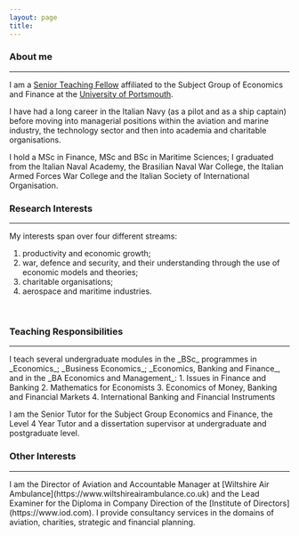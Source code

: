 ```yaml
---
layout: page
title: 
---
```


<h3 id="About me">About me</h3>
<hr />

I am a [Senior Teaching Fellow](https://researchportal.port.ac.uk/portal/en/persons/giorgio-bendoni(f78fd62b-bcbd-478c-a975-3f155aef6504).html) affiliated to the Subject Group of Economics and Finance at the [University of Portsmouth](https://www.port.ac.uk).

I have had a long career in the Italian Navy (as a pilot and as a ship captain) before moving into managerial positions within the aviation and marine industry, the technology sector and then into academia and charitable organisations.

I hold a MSc in Finance, MSc and BSc in Maritime Sciences; I graduated from the Italian Naval Academy, the Brasilian Naval War College, the Italian Armed Forces War College and the Italian Society of International Organisation. 

<h3 id="Research interestd">Research Interests</h3>
<hr />

My interests span over four different streams:
1. productivity and economic growth;
2. war, defence and security, and their understanding through the use of economic models and theories;
3. charitable organisations;
4. aerospace and maritime industries.  
<br>

<h3 id="Teaching Responsibilities">Teaching Responsibilities</h3>
<hr />
I teach several undergraduate modules in the _BSc_ programmes in _Economics_; _Business Economics_; _Economics, Banking and Finance_, and in the _BA Economics and Management_:
1. Issues in Finance and Banking
2. Mathematics for Economists
3. Economics of Money, Banking and Financial Markets
4. International Banking and Financial Instruments

I am the Senior Tutor for the Subject Group Economics and Finance, the Level 4 Year Tutor and a dissertation supervisor at undergraduate and postgraduate level. 


<h3 id="Other Interests">Other Interests</h3>
<hr />
I am the Director of Aviation and Accountable Manager at [Wiltshire Air Ambulance](https://www.wiltshireairambulance.co.uk) and the Lead Examiner for the Diploma in Company Direction of the [Institute of Directors](https://www.iod.com). I provide consultancy services in the domains of aviation, charities, strategic and financial planning.
